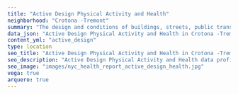 ```yaml
---
title: "Active Design Physical Activity and Health"
neighborhood: "Crotona -Tremont"
summary: "The design and conditions of buildings, streets, public transportation and parks influence physical activity, use of active transportation and other healthy behavior. A neighborhood's features can also impact the safety of its residents."
data_json: "Active Design Physical Activity and Health in Crotona -Tremont"
content_yml: "active_design"
type: location
seo_title: "Active Design Physical Activity and Health in Crotona -Tremont"
seo_description: "Active Design Physical Activity and Health data profile for the Crotona -Tremont neighborhood of NYC."
seo_image: "images/nyc_health_report_active_design_health.jpg"
vega: true
arquero: true
---
```

